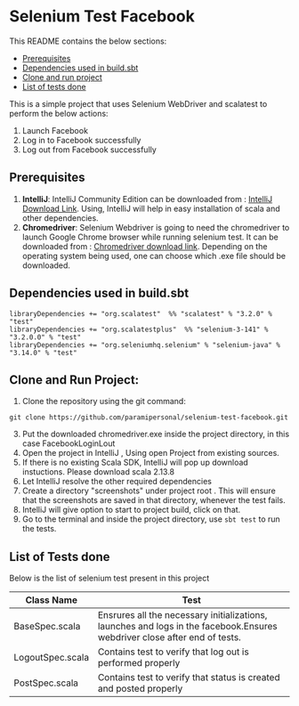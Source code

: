 # Selenium Test Facebook

This README contains the below sections: 
* [Prerequisites](#prerequisites)
* [Dependencies used in build.sbt](#dependencies-used-in-buildsbt)
* [Clone and run project](#clone-and-run-project)
* [List of tests done](#list-of-tests-done)


This is a simple project that uses Selenium WebDriver and scalatest
to perform the below actions:
1. Launch Facebook
2. Log in to Facebook successfully
3. Log out from Facebook successfully


## Prerequisites
1. **IntelliJ**: IntelliJ Community Edition can be downloaded from : [IntelliJ Download Link](https://www.jetbrains.com/idea/download/#section=windows). Using, IntelliJ will help in easy installation of scala and other dependencies.
2. **Chromedriver**: Selenium Webdriver is going to need the chromedriver to launch Google Chrome browser while running selenium test.
   It can be downloaded from : [Chromedriver download link](https://chromedriver.chromium.org/downloads). Depending on the operating system being
   used, one can choose which .exe file should be downloaded.

## Dependencies used in build.sbt
```
libraryDependencies += "org.scalatest"  %% "scalatest" % "3.2.0" % "test"
libraryDependencies += "org.scalatestplus"  %% "selenium-3-141" % "3.2.0.0" % "test"
libraryDependencies += "org.seleniumhq.selenium" % "selenium-java" % "3.14.0" % "test"
```

## Clone and Run Project:
1. Clone the repository using the git command:
```
git clone https://github.com/paramipersonal/selenium-test-facebook.git
```
3. Put the downloaded chromedriver.exe inside the project directory, in this case FacebookLoginLout
4. Open the project in IntelliJ , Using open Project from existing sources.
5. If there is no existing Scala SDK, IntelliJ will pop up download instuctions. Please download scala 2.13.8
6. Let IntelliJ resolve the other required dependencies
7. Create a directory "screenshots" under project root . This will ensure that the screenshots are saved in that directory, whenever the test fails.
8. IntelliJ will give option to start to project build, click on that.
9. Go to the terminal and inside the project directory, use ```sbt test``` to run the tests.

## List of Tests done

Below is the list of selenium test present in this project

| Class Name       | Test                                                                                                                      |
|------------------|---------------------------------------------------------------------------------------------------------------------------|
| BaseSpec.scala   | Ensrures all the necessary initializations, launches and logs in the facebook.Ensures webdriver close after end of tests. |        
| LogoutSpec.scala | Contains test to verify that log out is performed properly                                                                |
| PostSpec.scala   | Contains test to verify that status is created and posted properly                                                        |        






